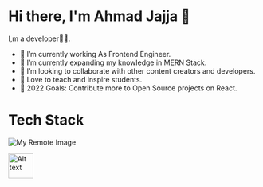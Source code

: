  # Hi there, I'm Ahmad Jajja 👋



 I,m a developer🧑‍💻.

- 🔭 I’m currently working As Frontend Engineer.
- 🌱 I’m currently expanding my knowledge in MERN Stack.
- 👯 I’m looking to collaborate with other content creators and developers.
- 📢 Love to teach and inspire students.
- 🥅 2022 Goals: Contribute more to Open Source projects on React.


# Tech Stack


![My Remote Image](https://repository-images.githubusercontent.com/427210279/9918a449-bc04-42ac-af29-1d1856aa9530)

<img
  src="https://repository-images.githubusercontent.com/427210279/9918a449-bc04-42ac-af29-1d1856aa9530"
  alt="Alt text"
  title="Optional title"
  style="display: inline-block; margin: 0 auto; width: 50px; height: 50px">
